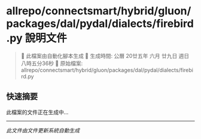 # allrepo/connectsmart/hybrid/gluon/packages/dal/pydal/dialects/firebird.py 說明文件

> 🚧 此檔案由自動化腳本生成
> 📅 生成時間: 公曆 20廿五年 六月 廿九日 週日 八時五分36秒
> 📂 原始檔案: allrepo/connectsmart/hybrid/gluon/packages/dal/pydal/dialects/firebird.py

## 快速摘要
此檔案的文件正在生成中...

<!-- 實際使用時，這裡會是 Claude Code 生成的完整文件內容 -->

---
*此文件由文件更新系統自動生成*
